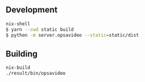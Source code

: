 ## Development
```bash
nix-shell
$ yarn --cwd static build
$ python -m server.opsavideo --static=static/dist
```

## Building
```bash
nix-build
./result/bin/opsavideo
```

